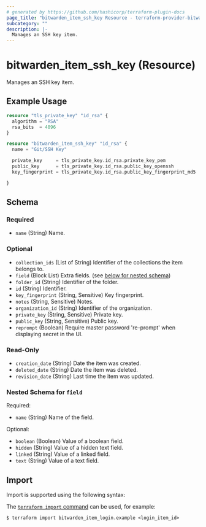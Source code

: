 ```yaml
---
# generated by https://github.com/hashicorp/terraform-plugin-docs
page_title: "bitwarden_item_ssh_key Resource - terraform-provider-bitwarden"
subcategory: ""
description: |-
  Manages an SSH key item.
---
```


# bitwarden_item_ssh_key (Resource)

Manages an SSH key item.

## Example Usage

```terraform
resource "tls_private_key" "id_rsa" {
  algorithm = "RSA"
  rsa_bits  = 4096
}

resource "bitwarden_item_ssh_key" "id_rsa" {
  name = "Git/SSH Key"

  private_key     = tls_private_key.id_rsa.private_key_pem
  public_key      = tls_private_key.id_rsa.public_key_openssh
  key_fingerprint = tls_private_key.id_rsa.public_key_fingerprint_md5

}
```

<!-- schema generated by tfplugindocs -->
## Schema

### Required

- `name` (String) Name.

### Optional

- `collection_ids` (List of String) Identifier of the collections the item belongs to.
- `field` (Block List) Extra fields. (see [below for nested schema](#nestedblock--field))
- `folder_id` (String) Identifier of the folder.
- `id` (String) Identifier.
- `key_fingerprint` (String, Sensitive) Key fingerprint.
- `notes` (String, Sensitive) Notes.
- `organization_id` (String) Identifier of the organization.
- `private_key` (String, Sensitive) Private key.
- `public_key` (String, Sensitive) Public key.
- `reprompt` (Boolean) Require master password 're-prompt' when displaying secret in the UI.

### Read-Only

- `creation_date` (String) Date the item was created.
- `deleted_date` (String) Date the item was deleted.
- `revision_date` (String) Last time the item was updated.

<a id="nestedblock--field"></a>
### Nested Schema for `field`

Required:

- `name` (String) Name of the field.

Optional:

- `boolean` (Boolean) Value of a boolean field.
- `hidden` (String) Value of a hidden text field.
- `linked` (String) Value of a linked field.
- `text` (String) Value of a text field.

## Import

Import is supported using the following syntax:

The [`terraform import` command](https://developer.hashicorp.com/terraform/cli/commands/import) can be used, for example:

```shell
$ terraform import bitwarden_item_login.example <login_item_id>
```
